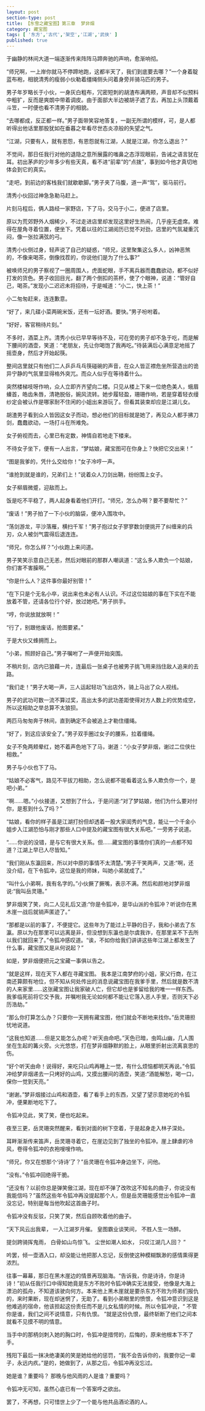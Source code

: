 ```yaml
---
layout: post
section-type: post
title: 【东雪之藏宝图】第三章  梦非烟
category: 藏宝图
tags: [ '东方','古代','架空','江湖','武侠' ]
published: true
---
```

于幽静的林间大道一端逐渐传来阵阵马蹄奔驰的声响，愈渐响彻。

“师兄啊，一上岸你就马不停蹄地跑，这都半天了，我们到底要去哪？”一个身着靛蓝布袍，相貌清秀的瘦弱小伙勒着缰绳侧头问着身旁并骑马匹的男子。

男子年岁略长于小伙，一身灰白粗布，冗密短刺的胡渣布满两颊，声音却不似预料中粗犷，反而是爽朗中带着调皮。由于面部大半边被胡子遮了去，再加上头顶戴着斗笠，一时便也看不清男子的相貌。

“去哪都成，反正都一样。”男子面带笑容地答复，一副无所谓的模样，可，是人都听得出他话里那股犹如在垂暮之年看尽世态炎凉般的失望之气。

“江湖，只要有人，就有恩怨，有恩怨就有江湖，人就是江湖，你怎么退出？”

不觉间，那日任我行对他的退隐之意所展露的嗤鼻之态浮现眼前，告诫之语言犹在耳。初出茅庐的少年多少有些天真，看不进“前辈”的“点拨”，事到如今他才真切地体会到它的真实。

“走吧，到前边的客栈我们就歇歇脚。”男子夹了马腹，道一声“驾”，驱马前行。

清秀小伙回过神急急勒马赶上。

片刻马程后，俩人路经一家野店，下了马，交马于小二，便进了店里。

原以为荒郊野外人烟稀少，不过走进店里却发现这里好生热闹，几乎座无虚席。难得在屋角寻着位置，便坐下。凭着以往的江湖阅历已觉不对劲，店里的气氛凝重沉闷，像一张拉满弦的弓。

清秀小伙侧过身，轻声说了自己的疑惑，“师兄，这里聚集这么多人，凶神恶煞的，不像来喝茶，倒像找茬的，你说他们是为了什么事?”

被唤师兄的男子察视了一圈周围人，虎面蛇眼，手不离兵器而蠢蠢欲动，都不似好打发的货色。男子收回目光，翻了两个倒扣的茶杯，使了个眼神，说道：“管好自己，喝茶。”发现小二迟迟未将招待，于是喊道：“小二，快上茶！”

小二匆匆赶来，连连歉意。

“好了，来几碟小菜两碗米饭，还有一坛好酒。要快。”男子吩咐着。

“好好，客官稍待片刻。”

不多时，酒菜上齐。清秀小伙已早早等待不及，可在旁的男子却不急于吃，而是解下腰间的酒壶，笑道：“老朋友，先让你喝饱了我再吃。”待装满后心满意足地摇了摇壶身，然后才开始起筷。

整间店里就只有他们二人乒乒乓乓筷碰碗的声音，在众人皆正襟危坐所营造出的诡异宁静的气氛里显得格外突兀。而众人似乎在等待着什么。

突然楼梯吱呀作响，众人立即齐齐望向二楼。只见从楼上下来一位绝色美人，蛾眉螓首，皓齿朱唇，清艳脱俗，婉风流转。她步履轻盈，珊珊作响，若是穿着轻衣缦纱定会被认作是哪家耐不住闲的小姐出来游玩了。但看其装束却应是江湖儿女。

胡渣男子看到众人皆因这女子而动，想必他们的目标就是她了，再见众人都手拂刀剑，蠢蠢欲动，一场打斗在所难免。

女子俯视而去，心里已有定数，神情自若地走下楼来。

不待女子坐下，便有一人出言，“梦姑娘，藏宝图可在你身上？快把它交出来！”

“图是我爹的，凭什么交给你！”女子冷哼一声。

“谁抢到就是谁的，兄弟们上！”说着众人刀剑出鞘，纷纷围上女子。

女子柳眉微蹙，迎敌而上。

饭是吃不平稳了，两人起身看着他们开打。“师兄，怎么办啊？要不要帮忙？”

“废话！”男子拍了一下小伙的脑袋，便冲入围攻中。

“荡剑游龙，平沙落雁，横扫千军！”男子抱过女子寥寥数剑便挑开了纠缠来的兵刃，众人被剑气震得后退连连。

“师兄，你怎么样？”小伙跑上来问道。

男子笑笑示意自己无恙，然后对眼前的那群人嘲讽道：“这么多人欺负一个姑娘，你们害不害臊啊。”

“你是什么人？这件事你最好别管！”

“在下只是个无名小卒，说出来也未必有人认识。不过这位姑娘的事在下实在不能放着不管，还请各位行个好，放过她吧。”男子拱手。

“哼，你说放就放啊！”

“行了，别跟他废话，抢图要紧。”

于是大伙又蜂拥而上。

“小弟，照顾好自己。”男子嘱咐了一声便开始突围。

不稍片刻，店内已狼藉一片，连最后一张桌子也被男子挑飞用来挡住敌人追来的去路。

“我们走！”男子大喝一声，三人运起轻功飞出店外，骑上马出了众人视线。

男子的武功可数一流不算过奖，高出太多的武功差距使得对方人数上的优势成空，所以这相助之举总算不太狼狈。

两匹马匆匆奔于林间，直到确定不会被追上才勒住缰绳。

“好了，到这应该安全了。”男子双手圈过女子的腰系，拉着缰绳。

女子不免两颊晕红，她不着声色地下了马，谢道：“小女子梦非烟，谢过二位侠仕相救。”

男子与小伙也下了马。

“姑娘不必客气，路见不平拔刀相助，怎么说都不能看着这么多人欺负你一个，是吧小弟。”

“啊……嗯。”小伙接道，又想到了什么，于是问道:“对了梦姑娘，他们为什么要对付你，是惹到什么了吗？”

“姑娘，看你的样子虽是江湖打扮但却透着一股大家闺秀的气息，能让一个千金小姐步入江湖恐怕与刚才那些人口中提及的藏宝图有很大关系吧。” 一旁男子说道。

“……你说的没错，是与它有很大关系。但……藏宝图的事情你们真的一点都不知道？江湖上早已人尽皆知。”

“我们刚从东瀛回来，所以对中原的事情不太清楚。”男子干笑两声，又道:“啊，还没介绍，在下令狐冲，这位是我的师妹，叫她小弟就成了。”

“叫什么小弟啊，我有名字的。”小伙撅了撅嘴，表示不满。然后和颜地对梦非烟说:“我叫岳灵珊。”

梦非烟笑了笑，向二人见礼后又道:“你是令狐冲，是华山派的令狐冲？听说你在黑木崖一战后就销声匿迹了。”

“那都是以前的事了，不便提它。这些年为了能过上平静的日子，我和小弟去了东瀛。原以为在那里可以远离是非，但没想到东瀛也是尔虞我诈，在那里呆不下去所以我们就回来了。”令狐冲感叹道。“诶，不如你给我们讲讲这些年江湖上都发生了什么事，藏宝图又是从何说起？”

如是，梦非烟便把元之宝藏一事俱以告之。

“就是这样，现在天下人都在寻藏宝图。 我本是江南梦府的小姐，家父行商，在江南还算颇有地位，但不知从何处传出的消息说藏宝图在我爹手里，然后就是数不清的人来家里……这张藏宝图让我家破人亡，但它却也是爹留给我的唯一一样东西。我爹临死前将它交予我，并嘱咐我无论如何都不能让它落入恶人手里，否则天下必历浩劫。”

“那么你打算怎么办？只要你一天拥有藏宝图，他们就会不断地来找你。”岳灵珊担忧地说道。

“这我也知道……但是又能怎么办呢？听天由命吧。”天色已暗，虫鸣山幽，几人围坐在生起的篝火旁。火光悠悠，打在梦非烟静默的脸上，从眼里折射出流离哀思的伤。

“好个听天由命！说得好，来吃只山鸡再睡上一觉，有什么烦恼都明天再说。”令狐冲给梦非烟递去一只烤好的山鸡，又摸出腰间的酒壶，笑道:“酒能解愁，喝一口，保你一觉到天亮。”

“谢谢。”梦非烟接过山鸡和酒壶，看了看手上的东西，又望了望示意她吃的令狐冲，便果断地吃下了。

令狐冲见此，笑了笑，便也吃起来。

夜至三更，岳灵珊突然醒来，看到对面的树下空着，于是起身走入林子深处。

耳畔渐渐传来笛声，岳灵珊寻着它，在崖边见到了独坐的令狐冲。崖上肆虐的冷风，卷得令狐冲的衣袍嗖嗖作响。

“师兄，你又在想那个‘诗诗’了？”岳灵珊在令狐冲身边坐下，问他。

“没有。”令狐冲回绝得干脆。

“还没有？以前你总是弹笑傲江湖，现在却不弹了改吹这不知名的曲子，你说没有我能信吗？”虽然这些年令狐冲再没提起那个人，但是岳灵珊能感觉出令狐冲一直没忘记，特别是每当他吹起这首曲子时。

令狐冲没有反驳，只笑了笑，然后自顾吹着他的曲子。

“天下风云出我辈，
一入江湖岁月催。
皇图霸业谈笑间，
不胜人生一场醉。 

提剑跨骑挥鬼雨，
白骨如山鸟惊飞。
尘世如潮人如水，
只叹江湖几人回？ ”

吟罢，倾一壶酒入口，却没能让他把那人忘记，反倒使这种模糊飘渺的感情熏得更浓烈。

往事一幕幕，那日在黑木崖边的情景再现脑海。“告诉我，你是诗诗，你是诗诗！”初从任我行口中得知她竟是东方不败时令狐冲确实无法接受，他像是大海上漂泊的孤舟，不知道该驶向何方。本来他上黑木崖就是要杀东方不败为师弟们报仇的，来时果断，现在却迷惘了，无助了。看到小弟眼里的愤恨，令狐冲意识到这是他难逃的宿命，他该担起这份责任而不是儿女私情的时候。所以令狐冲说，“ 不管你是谁，我们之间不说情意，只有仇恨。 ”就是这份仇恨，最终斩断了他们之间本就看不见摸不明的情意。

当手中的那柄剑刺入她的胸口时，令狐冲是措愕的，后悔的，原来他根本下不了手。

残阳下最后一抹决绝凄美的笑是她给他的惩罚，“我不会告诉你的，我要你记一辈子，永远内疚。”是的，她做到了，从那之后，令狐冲再没忘过。

她是谁？重要吗？
那晚与他风雨的人是谁？重要吗？

令狐冲无可知，虽然心底已有一个答案呼之欲出。

罢了，不再想，只可惜世上少了一个能与他共品酒论酒的人。

